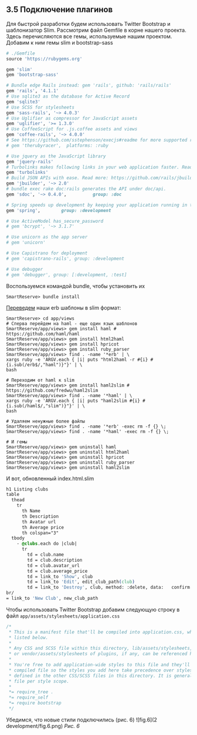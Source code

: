 ## 3.5 Подключение плагинов
Для быстрой разработки будем использовать Twitter Bootstrap и шаблонизатор Slim.
Рассмотрим файл Gemfile в корне нашего проекта. Здесь перечисляются все гемы, используемые нашим проектом. Добавим к ним гемы slim и bootstrap-sass
```ruby
# ./Gemfile
source 'https://rubygems.org'

gem 'slim'
gem 'bootstrap-sass'

# Bundle edge Rails instead: gem 'rails', github: 'rails/rails'
gem 'rails', '4.1.1'
# Use sqlite3 as the database for Active Record
gem 'sqlite3'
# Use SCSS for stylesheets
gem 'sass-rails', '~> 4.0.3'
# Use Uglifier as compressor for JavaScript assets
gem 'uglifier', '>= 1.3.0'
# Use CoffeeScript for .js.coffee assets and views
gem 'coffee-rails', '~> 4.0.0'
# See https://github.com/sstephenson/execjs#readme for more supported runtimes
# gem 'therubyracer',  platforms: :ruby

# Use jquery as the JavaScript library
gem 'jquery-rails'
# Turbolinks makes following links in your web application faster. Read more: https://github.com/rails/turbolinks
gem 'turbolinks'
# Build JSON APIs with ease. Read more: https://github.com/rails/jbuilder
gem 'jbuilder', '~> 2.0'
# bundle exec rake doc:rails generates the API under doc/api.
gem 'sdoc', '~> 0.4.0',          group: :doc

# Spring speeds up development by keeping your application running in the background. Read more: https://github.com/rails/spring
gem 'spring',        group: :development

# Use ActiveModel has_secure_password
# gem 'bcrypt', '~> 3.1.7'

# Use unicorn as the app server
# gem 'unicorn'

# Use Capistrano for deployment
# gem 'capistrano-rails', group: :development

# Use debugger
# gem 'debugger', group: [:development, :test]
```
Воспользуемся командой bundle, чтобы установить их
```
SmartReserve> bundle install
```
[Переведем](http://stackoverflow.com/questions/10347572/convert-erb-template-to-slim) наши erb шаблоны в slim формат:
```shell
SmartReserve> cd app/views
# Сперва перейдем на haml - еще один язык шаблонов
SmartReserve/app/views> gem install haml # https://github.com/haml/haml
SmartReserve/app/views> gem install html2haml
SmartReserve/app/views> gem install hpricot
SmartReserve/app/views> gem install ruby_parser
SmartReserve/app/views> find . -name '*erb' | \
xargs ruby -e 'ARGV.each { |i| puts "html2haml -r #{i} #{i.sub(/erb$/,"haml")}"}' | \
bash

# Переходим от haml к slim
SmartReserve/app/views> gem install haml2slim # https://github.com/fredwu/haml2slim
SmartReserve/app/views> find . -name '*haml' | \
xargs ruby -e 'ARGV.each { |i| puts "haml2slim #{i} #{i.sub(/haml$/,"slim")}"}' | \
bash

# Удаляем ненужные более файлы
SmartReserve/app/views> find . -name '*erb' -exec rm -f {} \;
SmartReserve/app/views> find . -name '*haml' -exec rm -f {} \;

# И гемы
SmartReserve/app/views> gem uninstall haml
SmartReserve/app/views> gem uninstall html2haml
SmartReserve/app/views> gem uninstall hpricot
SmartReserve/app/views> gem uninstall ruby_parser
SmartReserve/app/views> gem uninstall haml2slim
```
И вот, обновленный index.html.slim
```css
h1 Listing clubs
table
  thead
    tr
      th Name
      th Description
      th Avatar url
      th Average price
      th colspan="3" 
  tbody
    - @clubs.each do |club|
      tr
        td = club.name
        td = club.description
        td = club.avatar_url
        td = club.average_price
        td = link_to 'Show', club
        td = link_to 'Edit', edit_club_path(club)
        td = link_to 'Destroy', club, method: :delete, data:   confirm: 'Are you sure?'  
br/
= link_to 'New Club', new_club_path
```
Чтобы использовать Twitter Bootstrap добавим следующую строку в файл `app/assets/stylesheets/application.css`
```css
/*
 * This is a manifest file that'll be compiled into application.css, which will include all the files
 * listed below.
 *
 * Any CSS and SCSS file within this directory, lib/assets/stylesheets, vendor/assets/stylesheets,
 * or vendor/assets/stylesheets of plugins, if any, can be referenced here using a relative path.
 *
 * You're free to add application-wide styles to this file and they'll appear at the bottom of the
 * compiled file so the styles you add here take precedence over styles defined in any styles
 * defined in the other CSS/SCSS files in this directory. It is generally better to create a new
 * file per style scope.
 *
 *= require_tree .
 *= require_self
 *= require bootstrap
 */
```
Убедимся, что новые стили подключились (рис. 6)
![fig.6](2 development/fig.6.png)
_Рис. 6_